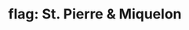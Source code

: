 ---
layout: smileys&emotion
title: "flag: St. Pierre & Miquelon"
emoji: flag_st_pierre_and_miquelon
permalink: 🇵🇲.html
image: assets/img/3moji/flag_st_pierre_and_miquelon.png
---